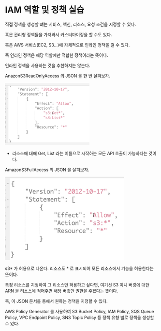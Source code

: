 # IAM 역할 및 정책 실습

직접 정책을 생성할 떄는 서비스, 액션, 리소스, 요청 조건을 지정할 수 있다.

혹은 관리형 정책들을 가져와서 커스터마이징을 할 수도 있다.

혹은 AWS 서비스(EC2, S3...)에 자체적으로 인라인 정책을 걸 수 있다. 

즉 인라인 정책은 해당 역할에만 적합한 정책이라는 뜻이다.

인라인 정책을 사용하는 것을 추천하지는 않는다.

AnazonS3ReadOnlyAccess 의 JSON 을 한 번 살펴보자.

![](images/1.png)

* 리소스에 대해 Get, List 라는 이름으로 시작하는 모든 API 호출이 가능하다는 것이다.

AmazonS3FullAccess 의 JSON 을 살펴보자.

![](images/2.png)

s3* 가 허용으로 나온다. 리소스도 * 로 표시되어 모든 리소스에서 기능을 허용한다는 뜻이다.

특정 리소스를 지정하여 그 리소스만 허용하고 싶다면, 여기선 S3 이니 버킷에 대한 ARN 을 리소스에 적어주면 해당 버킷만 권한을 주겠다는 뜻이다.

즉, 이 JSON 문서를 통해서 원하는 정책을 지정할 수 있다.

AWS Policy Generator 를 사용하여 S3 Bucket Policy, IAM Policy, SQS Queue Policy, VPC Endpoint Policy, SNS Topic Policy 등 정책 유형 별로 정책을 생성할 수 있다.

